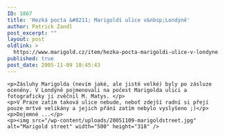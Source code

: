 ```yaml
---
ID: 1867
title: 'Hezká pocta &#8211; Marigoldí ulice v&nbsp;Londýně'
author: Patrick Zandl
post_excerpt: ""
layout: post
oldlink: >
  https://www.marigold.cz/item/hezka-pocta-marigoldi-ulice-v-londyne
published: true
post_date: 2005-11-09 10:45:43
---
```

	<p>Zásluhy Marigolda (nevím jaké, ale jistě velké) byly po zásluze oceněny. V Londýně pojmenovali na počest Marigolda ulici a fotograficky ji zvěčnil M. Matys. </p>
	<p>V Praze zatím taková ulice nebude, neboť zdejší radní si přejí pouze mrtvé velikány a jejich přání zatím nebylo vyslyšeno ;)</p>
	<p>Dojemné ...</p>
	<p><img src="/wp-content/uploads/20051109-marigoldstreet.jpg" alt="Marigold street" width="500" height="318" />
</p>